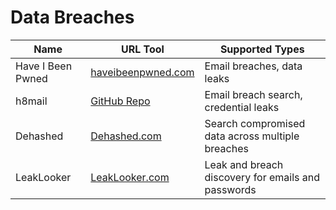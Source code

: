 # Data Breaches

| Name               | URL Tool                                        | Supported Types                          |
|--------------------|-------------------------------------------------|------------------------------------------|
| Have I Been Pwned  | [haveibeenpwned.com](https://haveibeenpwned.com/) | Email breaches, data leaks               |
| h8mail             | [GitHub Repo](https://github.com/khast3x/h8mail) | Email breach search, credential leaks    |
| Dehashed             | [Dehashed.com](https://dehashed.com) | Search compromised data across multiple breaches    |
| LeakLooker             | [LeakLooker.com](https://www.leaklooker.com) | Leak and breach discovery for emails and passwords    |
